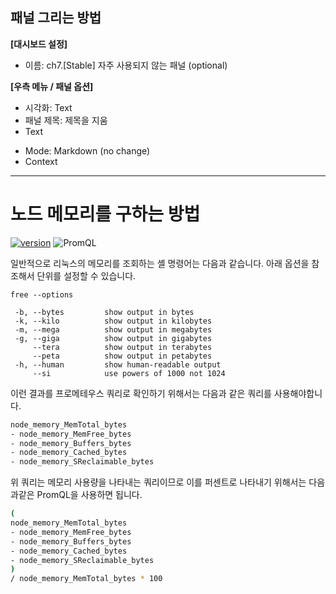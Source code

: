 ## 패널 그리는 방법

**[대시보드 설정]**
* 이름: ch7.[Stable] 자주 사용되지 않는 패널 (optional)

**[우측 메뉴 / 패널 옵션]**
* 시각화: Text
* 패널 제목: 제목을 지움 
* Text 
 - Mode: Markdown (no change)
 - Context 
 ---
 # 노드 메모리를 구하는 방법

[![version](https://img.shields.io/badge/version-1.0.0-yellow.svg)](https://semver.org)
![PromQL](https://img.shields.io/badge/written%20in-PromQL-ff69b4.svg)

일반적으로 리눅스의 메모리를 조회하는 셸 명령어는 다음과 같습니다.
아래 옵션을 참조해서 단위를 설정할 수 있습니다.

```
free --options

 -b, --bytes         show output in bytes
 -k, --kilo          show output in kilobytes
 -m, --mega          show output in megabytes
 -g, --giga          show output in gigabytes
     --tera          show output in terabytes
     --peta          show output in petabytes
 -h, --human         show human-readable output
     --si            use powers of 1000 not 1024
```

이런 결과를 프로메테우스 쿼리로 확인하기 위해서는 다음과 같은 쿼리를 사용해야합니다.
```bash
node_memory_MemTotal_bytes
- node_memory_MemFree_bytes
- node_memory_Buffers_bytes
- node_memory_Cached_bytes
- node_memory_SReclaimable_bytes
```

위 쿼리는 메모리 사용량을 나타내는 쿼리이므로 이를 퍼센트로 나타내기 위해서는 다음과같은 PromQL을 사용하면 됩니다.
```bash
(
node_memory_MemTotal_bytes
- node_memory_MemFree_bytes
- node_memory_Buffers_bytes
- node_memory_Cached_bytes
- node_memory_SReclaimable_bytes
)
/ node_memory_MemTotal_bytes * 100
```

